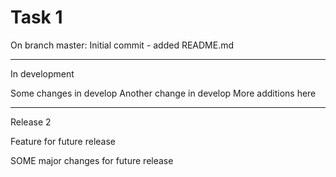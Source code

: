 # Task 1

On branch master: Initial commit - added README.md

--- 
In development

Some changes in develop
Another change in develop
More additions here

---
Release 2

Feature for future release

SOME major changes for future release